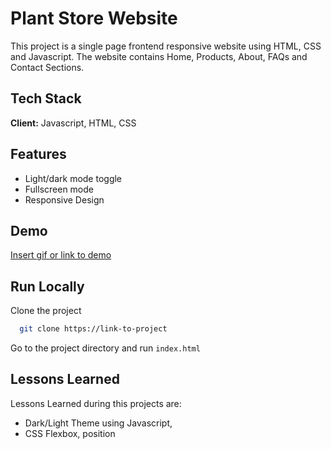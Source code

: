 
# Plant Store Website

This project is a single page frontend responsive website using HTML, CSS and Javascript.
The website contains Home, Products, About, FAQs and Contact Sections.


## Tech Stack

**Client:** Javascript, HTML, CSS






## Features

- Light/dark mode toggle
- Fullscreen mode
- Responsive Design


## Demo

[Insert gif or link to demo](https://apooja21.github.io/plant-store-website/)


## Run Locally

Clone the project

```bash
  git clone https://link-to-project
```

Go to the project directory and run ``` index.html ```




## Lessons Learned

Lessons Learned during this projects are:
 - Dark/Light Theme using Javascript,
 - CSS Flexbox, position

<!-- ## Color Reference

| Color             | Hex                                                                |
| ----------------- | ------------------------------------------------------------------ |
| Example Color | ![#0a192f](https://via.placeholder.com/10/0a192f?text=+) #0a192f |
| Example Color | ![#f8f8f8](https://via.placeholder.com/10/f8f8f8?text=+) #f8f8f8 |
| Example Color | ![#00b48a](https://via.placeholder.com/10/00b48a?text=+) #00b48a |
| Example Color | ![#00d1a0](https://via.placeholder.com/10/00b48a?text=+) #00d1a0 |
 -->
